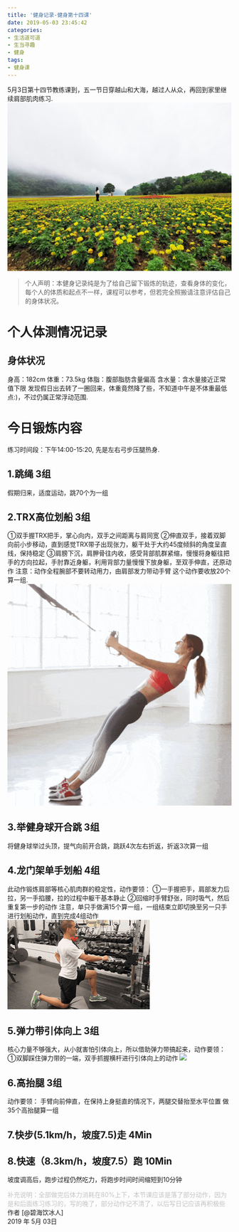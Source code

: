 ```yaml
---
title: '健身记录-健身第十四课'
date: 2019-05-03 23:45:42
categories:
- 生活道可道
- 生当寻趣
- 健身
tags:
- 健身课
---
```



5月3日第十四节教练课到，五一节日穿越山和大海，越过人从众，再回到家里继续肩部肌肉练习.
![](https://raw.githubusercontent.com/liruixue/muqiaosite/master/images/life-gym/class14-home.jpg)
<!-- more -->
>个人声明：本健身记录纯是为了给自己留下锻炼的轨迹，查看身体的变化，每个人的体质和起点不一样，课程可以参考，但若完全照搬请注意评估自己的身体状况。


#  个人体测情况记录
##  身体状况
身高：182cm
体重：73.5kg
体脂：腹部脂肪含量偏高
含水量：含水量接近正常值下限
发现假日出去转了一圈回来，体重竟然降了些，不知道中午是不体重最低点:)，不过仍属正常浮动范围.
#  今日锻炼内容
练习时间段：下午14:00-15:20, 先是左右弓步压腿热身.
##  1.跳绳   3组
假期归来，适度运动，跳70个为一组
##  2.TRX高位划船   3组
①双手握TRX把手，掌心向内，双手之间距离与肩同宽
②伸直双手，接着双脚向前小步移动，直到感觉TRX带子出现张力，躯干处于大约45度倾斜的角度呈直线，保持稳定
③肩膀下沉，肩胛骨往内收，感受背部肌群紧缩，慢慢将身躯往把手的方向拉起，手肘靠近身躯，利用背部力量慢慢下放身躯，至双手伸直，还原动作
注意：动作全程腕部不要转动用力，由肩部发力带动手臂
这个动作要收放20个算一组.
![](https://raw.githubusercontent.com/liruixue/muqiaosite/master/images/life-gym/class3-trx.gif)
##  3.举健身球开合跳   3组
将健身球举过头顶，提气向前开合跳，跳跃4次左右折返，折返3次算一组
##  4.龙门架单手划船   4组
此动作锻炼肩部等核心肌肉群的稳定性，动作要领：
①一手握把手，肩部发力后拉，另一手掐腰，拉的过程中躯干基本静止
②回缩时手臂舒张，同时吸气，然后重复第一步的动作
注意，单只手做满15个算一组，一组结束立即切换至另一只手进行划船动作，直到完成4组动作
![](https://raw.githubusercontent.com/liruixue/muqiaosite/master/images/life-gym/class14-hand-boat.gif)
##  5.弹力带引体向上   3组
核心力量不够强大，从小就害怕引体向上，所以借助弹力带搞起来，动作要领：
①双脚踩住弹力带的一端，双手抓握横杆进行引体向上的动作
![](https://raw.githubusercontent.com/liruixue/muqiaosite/master/images/life-gym/class14-tanlidai)
##  6.高抬腿   3组
动作要领：
手臂向前伸直，在保持上身挺直的情况下，两腿交替抬至水平位置
做35个高抬腿算一组

##  7.快步(5.1km/h，坡度7.5)走      4Min
##  8.快速（8.3km/h，坡度7.5）跑      10Min
坡度调高后，跑步过程仍然吃力，将跑步时间时间缩短到10分钟


<font color=#c3c3c3>补充说明：全部做完后体力消耗在80%上下，本节课应该是落了部分动作，因为是和后面练习练习的，写的晚了，部分动作记不清了，以后写日记应该再积极些</font>
</br>
作者 [@碧海饮冰人]    
2019 年 5月 03日    



